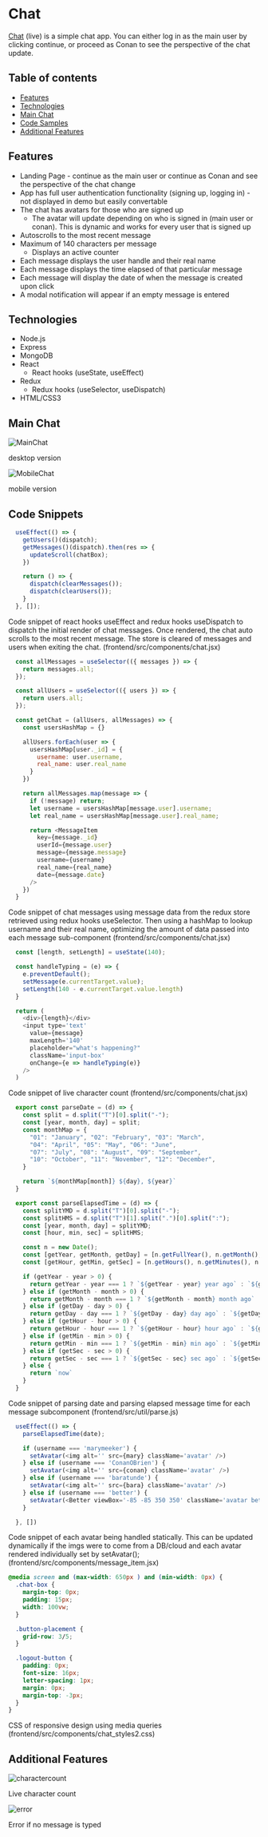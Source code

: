 # Chat
[Chat](https://miketu.dev/Chat/ "Chat") (live) is a simple chat app. You can either log in as the main user by clicking continue, or proceed as Conan to see the perspective of the chat update.

## Table of contents
* [Features](#features)
* [Technologies](#technologies)
* [Main Chat](#main-chat)
* [Code Samples](#code-snippets)
* [Additional Features](#additional-features)

## Features
  * Landing Page - continue as the main user or continue as Conan and see the perspective of the chat change
  * App has full user authentication functionality (signing up, logging in) - not displayed in demo but easily convertable
  * The chat has avatars for those who are signed up
    * The avatar will update depending on who is signed in (main user or conan). This is dynamic and works for every user that is signed up
  * Autoscrolls to the most recent message
  * Maximum of 140 characters per message
    * Displays an active counter
  * Each message displays the user handle and their real name
  * Each message displays the time elapsed of that particular message
  * Each message will display the date of when the message is created upon click
  * A modal notification will appear if an empty message is entered

## Technologies
  * Node.js
  * Express
  * MongoDB
  * React
    * React hooks (useState, useEffect)
  * Redux
    * Redux hooks (useSelector, useDispatch)
  * HTML/CSS3

## Main Chat
![MainChat](frontend/src/images/main_chat.png "Main Chat")

desktop version

![MobileChat](frontend/src/images/mobile_main.png "Mobile Chat")

mobile version

## Code Snippets

```javascript
  useEffect(() => {
    getUsers()(dispatch);
    getMessages()(dispatch).then(res => {
      updateScroll(chatBox);
    })

    return () => {
      dispatch(clearMessages());
      dispatch(clearUsers());
    }
  }, []);
```

Code snippet of react hooks useEffect and redux hooks useDispatch to dispatch the initial render of chat messages. Once rendered, the chat auto scrolls to the most recent message. The store is cleared of messages and users when exiting the chat. (frontend/src/components/chat.jsx)

```javascript
  const allMessages = useSelector(({ messages }) => {
    return messages.all;
  });

  const allUsers = useSelector(({ users }) => {
    return users.all;
  });

  const getChat = (allUsers, allMessages) => {
    const usersHashMap = {}

    allUsers.forEach(user => {
      usersHashMap[user._id] = {
        username: user.username,
        real_name: user.real_name
      }
    })

    return allMessages.map(message => {
      if (!message) return;
      let username = usersHashMap[message.user].username;
      let real_name = usersHashMap[message.user].real_name;

      return <MessageItem
        key={message._id}
        userId={message.user}
        message={message.message}
        username={username}
        real_name={real_name}
        date={message.date}
      />
    })
  }
```

Code snippet of chat messages using message data from the redux store retrieved using redux hooks useSelector. Then using a hashMap to lookup username and their real name, optimizing the amount of data passed into each message sub-component (frontend/src/components/chat.jsx)

```javascript
  const [length, setLength] = useState(140);

  const handleTyping = (e) => {
    e.preventDefault();
    setMessage(e.currentTarget.value);
    setLength(140 - e.currentTarget.value.length)
  }

  return (
    <div>{length}</div>
    <input type='text'
      value={message}
      maxLength='140'
      placeholder="what's happening?"
      className='input-box'
      onChange={e => handleTyping(e)}
    />
  )
```

Code snippet of live character count (frontend/src/components/chat.jsx)

```javascript
  export const parseDate = (d) => {
    const split = d.split("T")[0].split("-");
    const [year, month, day] = split;
    const monthMap = {
      "01": "January", "02": "February", "03": "March",
      "04": "April", "05": "May", "06": "June",
      "07": "July", "08": "August", "09": "September",
      "10": "October", "11": "November", "12": "December",
    }

    return `${monthMap[month]} ${day}, ${year}`
  }

  export const parseElapsedTime = (d) => {
    const splitYMD = d.split("T")[0].split("-");
    const splitHMS = d.split("T")[1].split(".")[0].split(":");
    const [year, month, day] = splitYMD;
    const [hour, min, sec] = splitHMS;

    const n = new Date();
    const [getYear, getMonth, getDay] = [n.getFullYear(), n.getMonth(), n.getDate()]
    const [getHour, getMin, getSec] = [n.getHours(), n.getMinutes(), n.getSeconds()]

    if (getYear - year > 0) {
      return getYear - year === 1 ? `${getYear - year} year ago` : `${getYear - year} years ago`;
    } else if (getMonth - month > 0) {
      return getMonth - month === 1 ? `${getMonth - month} month ago` : `${getMonth - month} months ago`;
    } else if (getDay - day > 0) {
      return getDay - day === 1 ? `${getDay - day} day ago` : `${getDay - day} days ago`;
    } else if (getHour - hour > 0) {
      return getHour - hour === 1 ? `${getHour - hour} hour ago` : `${getHour - hour} hours ago`;
    } else if (getMin - min > 0) {
      return getMin - min === 1 ? `${getMin - min} min ago` : `${getMin - min} mins ago`;
    } else if (getSec - sec > 0) {
      return getSec - sec === 1 ? `${getSec - sec} sec ago` : `${getSec - sec} secs ago`;
    } else {
      return `now`
    }
  }
```

Code snippet of parsing date and parsing elapsed message time for each message subcomponent (frontend/src/util/parse.js)

```javascript
  useEffect(() => {
    parseElapsedTime(date);

    if (username === 'marymeeker') {
      setAvatar(<img alt='' src={mary} className='avatar' />)
    } else if (username === 'ConanOBrien') {
      setAvatar(<img alt='' src={conan} className='avatar' />)
    } else if (username === 'baratunde') {
      setAvatar(<img alt='' src={bara} className='avatar' />)
    } else if (username === 'better') {
      setAvatar(<Better viewBox='-85 -85 350 350' className='avatar better-avatar' />)
    }

  }, [])
```

Code snippet of each avatar being handled statically. This can be updated dynamically if the imgs were to come from a DB/cloud and each avatar rendered individually set by setAvatar(); (frontend/src/components/message_item.jsx)

```css
@media screen and (max-width: 650px ) and (min-width: 0px) {
  .chat-box {
    margin-top: 0px;
    padding: 15px;
    width: 100vw;
  }

  .button-placement {
    grid-row: 3/5;
  }

  .logout-button {
    padding: 0px;
    font-size: 16px;
    letter-spacing: 1px;
    margin: 0px;
    margin-top: -3px;
  }
}
```

CSS of responsive design using media queries (frontend/src/components/chat_styles2.css)

## Additional Features

![charactercount](frontend/src/images/chat_char_count.gif "Character count")

Live character count

![error](frontend/src/images/error.gif "error")

Error if no message is typed